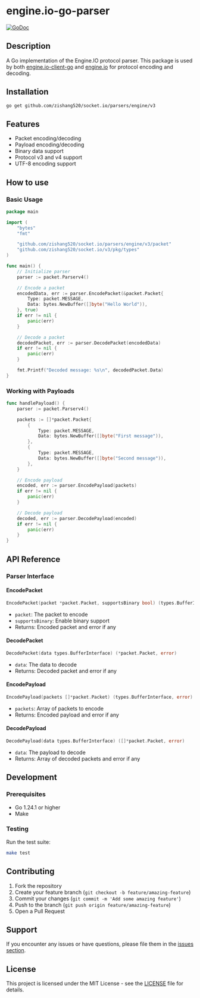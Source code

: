 # engine.io-go-parser

[![GoDoc](https://pkg.go.dev/badge/github.com/zishang520/socket.io/parsers/engine/v3?utm_source=godoc)](https://pkg.go.dev/github.com/zishang520/socket.io/parsers/engine/v3)

## Description

A Go implementation of the Engine.IO protocol parser. This package is used by both [engine.io-client-go](https://github.com/zishang520/socket.io/tree/v3/clients/engine) and [engine.io](https://github.com/zishang520/socket.io/tree/v3/servers/engine) for protocol encoding and decoding.

## Installation

```bash
go get github.com/zishang520/socket.io/parsers/engine/v3
```

## Features

- Packet encoding/decoding
- Payload encoding/decoding
- Binary data support
- Protocol v3 and v4 support
- UTF-8 encoding support

## How to use

### Basic Usage

```go
package main

import (
    "bytes"
    "fmt"

    "github.com/zishang520/socket.io/parsers/engine/v3/packet"
    "github.com/zishang520/socket.io/v3/pkg/types"
)

func main() {
    // Initialize parser
    parser := packet.Parserv4()

    // Encode a packet
    encodedData, err := parser.EncodePacket(&packet.Packet{
        Type: packet.MESSAGE,
        Data: bytes.NewBuffer([]byte("Hello World")),
    }, true)
    if err != nil {
        panic(err)
    }

    // Decode a packet
    decodedPacket, err := parser.DecodePacket(encodedData)
    if err != nil {
        panic(err)
    }

    fmt.Printf("Decoded message: %s\n", decodedPacket.Data)
}
```

### Working with Payloads

```go
func handlePayload() {
    parser := packet.Parserv4()

    packets := []*packet.Packet{
        {
            Type: packet.MESSAGE,
            Data: bytes.NewBuffer([]byte("First message")),
        },
        {
            Type: packet.MESSAGE,
            Data: bytes.NewBuffer([]byte("Second message")),
        },
    }

    // Encode payload
    encoded, err := parser.EncodePayload(packets)
    if err != nil {
        panic(err)
    }

    // Decode payload
    decoded, err := parser.DecodePayload(encoded)
    if err != nil {
        panic(err)
    }
}
```

## API Reference

### Parser Interface

#### EncodePacket

```go
EncodePacket(packet *packet.Packet, supportsBinary bool) (types.BufferInterface, error)
```

- `packet`: The packet to encode
- `supportsBinary`: Enable binary support
- Returns: Encoded packet and error if any

#### DecodePacket

```go
DecodePacket(data types.BufferInterface) (*packet.Packet, error)
```

- `data`: The data to decode
- Returns: Decoded packet and error if any

#### EncodePayload

```go
EncodePayload(packets []*packet.Packet) (types.BufferInterface, error)
```

- `packets`: Array of packets to encode
- Returns: Encoded payload and error if any

#### DecodePayload

```go
DecodePayload(data types.BufferInterface) ([]*packet.Packet, error)
```

- `data`: The payload to decode
- Returns: Array of decoded packets and error if any

## Development

### Prerequisites

- Go 1.24.1 or higher
- Make

### Testing

Run the test suite:

```bash
make test
```

## Contributing

1. Fork the repository
2. Create your feature branch (`git checkout -b feature/amazing-feature`)
3. Commit your changes (`git commit -m 'Add some amazing feature'`)
4. Push to the branch (`git push origin feature/amazing-feature`)
5. Open a Pull Request

## Support

If you encounter any issues or have questions, please file them in the [issues section](https://github.com/zishang520/socket.io/issues).

## License

This project is licensed under the MIT License - see the [LICENSE](LICENSE) file for details.
